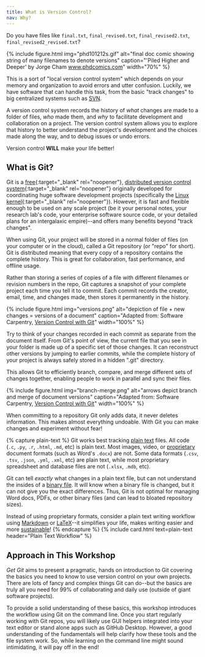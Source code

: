 ```yaml
---
title: What is Version Control?
nav: Why?
---
```


Do you have files like `final.txt`, `final_revised.txt`, `final_revised2.txt`, `final_revised2_revised.txt`? 

{% include figure.html img="phd101212s.gif" alt="final doc comic showing string of many filenames to denote versions" caption="'Piled Higher and Deeper' by Jorge Cham <a href='http://www.phdcomics.com/comics/archive.php?comicid=1531' target='_blank' rel='noopener'>www.phdcomics.com</a>" width="70%" %}

This is a sort of "local version control system" which depends on your memory and organization to avoid errors and utter confusion.
Luckily, we have software that can handle this task, from the basic "track changes" to big centralized systems such as [SVN](https://subversion.apache.org/).

A <span class="term">version control system</span> records the history of *what* changes are made to a folder of files, *who* made them, and *why* to facilitate development and collaboration on a project. 
The version control system allows you to explore that history to better understand the project's development and the choices made along the way, and to debug issues or undo errors.

Version control **WILL** make your life better!

## What is Git?

<span class="term">Git</span> is a [free](https://en.wikipedia.org/wiki/Free_and_open-source_software){:target="_blank" rel="noopener"}, <span class="term">[distributed version control system](https://en.wikipedia.org/wiki/Distributed_version_control){:target="_blank" rel="noopener"}</span> originally developed for coordinating huge software development projects (specifically the [Linux kernel](https://www.kernel.org/){:target="_blank" rel="noopener"}). 
However, it is fast and flexible enough to be used on any scale project (be it your personal notes, your research lab's code, your enterprise software source code, or your detailed plans for an intergalaxic empire)--and offers many benefits beyond "track changes".

When using Git, your project will be stored in a normal folder of files (on your computer or in the cloud), called a Git <span class="term">repository</span> (or "repo" for short).
Git is <span class="term">distributed</span> meaning that every copy of a repository contains the complete history. 
This is great for collaboration, fast performance, and offline usage.

Rather than storing a series of copies of a file with different filenames or revision numbers in the repo, Git captures a snapshot of your complete project each time you tell it to <span class="term">commit</span>.
Each commit records the creator, email, time, and changes made, then stores it permanently in the history.

{% include figure.html img="versions.png" alt="depiction of file + new changes = versions of a document" caption="Adapted from: Software Carpentry, <a href='http://swcarpentry.github.io/git-novice/01-basics/' target='_blank' rel='noopener'>Version Control with Git</a>" width="100%" %}

Try to think of your changes recorded in each commit as separate from the document itself.
From Git's point of view, the current file that you see in your folder is made up of a specific set of those changes.
It can reconstruct other versions by jumping to earlier commits, while the complete history of your project is always safely stored in a hidden ".git" directory.

This allows Git to efficiently branch, compare, and merge different sets of changes together, enabling people to work in parallel and sync their files.

{% include figure.html img="branch-merge.png" alt="arrows depict branch and merge of document versions" caption="Adapted from: Software Carpentry, <a href='http://swcarpentry.github.io/git-novice/01-basics/' target='_blank' rel='noopener'>Version Control with Git</a>" width="100%" %}

When committing to a repository Git only adds data, it never deletes information. 
This makes almost everything undoable.
With Git you can make changes and experiment without fear!

{% capture plain-text %}
Git works best tracking [plain text](https://en.wikipedia.org/wiki/Plain_text) files.
All code (`.c`, `.py`, `.r`, `.html`, `.md`, etc) is plain text.
Most images, video, or [proprietary](https://www.gnu.org/proprietary/proprietary.en.html) document formats (such as Word's `.docx`) are not.
Some data formats (`.csv`, `.tsv`, `.json`, `.yml`, `.xml`, etc) are plain text, while most proprietary spreadsheet and database files are not (`.xlsx`, `.mdb`, etc).

Git can tell *exactly* what changes in a plain text file, but can not understand the insides of a [binary file](https://en.wikipedia.org/wiki/Binary_file).
It will know when a binary file is changed, but it can not give you the exact differences.
Thus, Git is not optimal for managing Word docs, PDFs, or other binary files (and can lead to bloated repository sizes).

Instead of using proprietary formats, consider a plain text writing workflow using [Markdown](https://evanwill.github.io/_drafts/notes/markdown-minute.html) or [LaTeX](https://www.latex-project.org/about/)--it simplifies your life, makes writing easier and more [sustainable](https://programminghistorian.org/lessons/sustainable-authorship-in-plain-text-using-pandoc-and-markdown)!
{% endcapture %}
{% include card.html text=plain-text header="Plain Text Workflow" %}

## Approach in This Workshop

*Get Git* aims to present a pragmatic, hands on introduction to Git covering the basics you need to know to use version control on your own projects. 
There are lots of fancy and complex things Git can do--but the basics are truly all you need for 99% of collaborating and daily use (outside of giant software projects). 

To provide a solid understanding of these basics, this workshop introduces the workflow using Git on the command line. 
Once you start regularly working with Git repos, you will likely use GUI helpers integrated into your text editor or stand alone apps such as GitHub Desktop. 
However, a good understanding of the fundamentals will help clarify how these tools and the file system work.
So, while learning on the command line might sound intimidating, it will pay off in the end!
